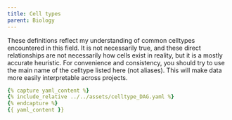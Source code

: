 ```yaml
---
title: Cell types
parent: Biology
---
```


These definitions reflect my understanding of common celltypes encountered in this field. It is not necessarily true, and these direct relationships are not necessarily how cells exist in reality, but it is a mostly accurate heuristic. For convenience and consistency, you should try to use the main name of the celltype listed here (not aliases). This will make data more easily interpretable across projects.

```yaml
{% capture yaml_content %}
{% include_relative ../../assets/celltype_DAG.yaml %}
{% endcapture %}
{{ yaml_content }}
```
